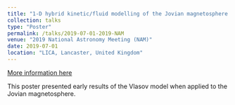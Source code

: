 ```yaml
---
title: "1-D hybrid kinetic/fluid modelling of the Jovian magnetosphere "
collection: talks
type: "Poster"
permalink: /talks/2019-07-01-2019-NAM
venue: "2019 National Astronomy Meeting (NAM)"
date: 2019-07-01
location: "LICA, Lancaster, United Kingdom"
---
```


[More information here](https://nam2019.org/)

This poster presented early results of the Vlasov model when applied to the Jovian magnetosphere.
